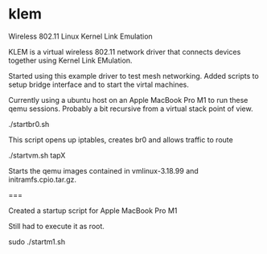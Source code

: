 klem
====

Wireless 802.11 Linux Kernel Link Emulation

KLEM is a virtual wireless 802.11 network driver that connects devices together using Kernel Link EMulation.

Started using this example driver to test mesh networking.   Added scripts to setup bridge interface and to start the virtal machines.

Currently using a ubuntu host on an Apple MacBook Pro M1 to run these qemu sessions.  Probably a bit recursive from a virtual stack point of view.

./startbr0.sh

This script opens up iptables, creates br0 and allows traffic to route

./startvm.sh tapX

Starts the qemu images contained in vmlinux-3.18.99 and initramfs.cpio.tar.gz.

===

Created a startup script for Apple MacBook Pro M1

Still had to execute it as root.

sudo ./startm1.sh
